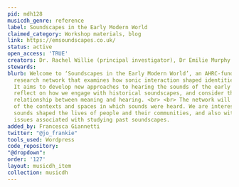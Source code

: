 ```yaml
---
pid: mdh128
musicdh_genre: reference
label: Soundscapes in the Early Modern World
claimed_category: Workshop materials, blog
link: https://emsoundscapes.co.uk/
status: active
open_access: 'TRUE'
creators: Dr. Rachel Willie (principal investigator), Dr Emilie Murphy (co-investigator)
stewards: 
blurb: Welcome to ‘Soundscapes in the Early Modern World’, an AHRC-funded international
  research network that examines how sonic interaction shaped identities c. 1500-1800.
  It aims to develop new approaches to hearing the sounds of the early modern world,
  reflect on how we engage with historical soundscapes, and consider the multifaceted
  relationship between meaning and hearing. <br> <br> The network will extend understanding
  of the contexts and spaces in which sounds were heard. We are interested in how
  sounds shaped the lives of people and their communities, and also with the conceptual
  issues associated with studying past soundscapes.
added_by: Francesca Giannetti
twitter: "@jo_frankie"
tools_used: Wordpress
code_repository: 
"@dropdown": 
order: '127'
layout: musicdh_item
collection: musicdh
---
```

